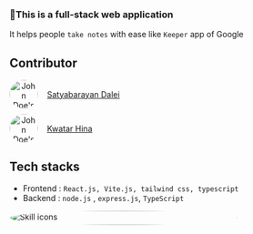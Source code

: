 ### 🎯This is a full-stack web application

It helps people `take notes` with ease like `Keeper` app of Google

## Contributor

<div style="margin-bottom:10px" >
  <span align="center" style="display:flex;align-items:center; margin-right:20px;">
  <img src="https://avatars.githubusercontent.com/u/74782403?v=4" width="50" height="50" alt="John Doe's Avatar" style="border-radius:50%; margin-right:1rem">
  
  [Satyabarayan Dalei](https://github.com/satyadalei)
</span>
</div>
<div>
  <span align="center" style="display:flex;align-items:center; margin-right:20px;">
  <img src="https://avatars.githubusercontent.com/u/157508647?v=4" width="50" height="50" alt="John Doe's Avatar" style="border-radius:50%; margin-right:1rem">
  
  [Kwatar Hina](https://github.com/kwatarhina)
</span>
</div>
<!-- https://skillicons.dev/icons?i=html -->

## Tech stacks
   - Frontend : `React.js, Vite.js, tailwind css, typescript` 
   - Backend : `node.js` , `express.js`, `TypeScript`  


   <img src="https://skillicons.dev/icons?i=react,vite,typescript,tailwind,nodejs,express," width="400" height="25" alt="Skill icons" style="border-radius:50%; margin-right:1rem">
<p>
     
</p>